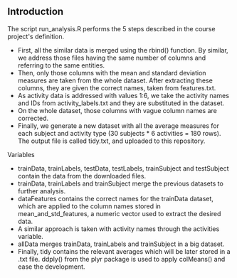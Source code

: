 ## Introduction

The script run_analysis.R performs the 5 steps described in the course project's definition.

   * First, all the similar data is merged using the rbind() function. By similar, we address those files having the same number of columns and referring to the same entities.
   * Then, only those columns with the mean and standard deviation measures are taken from the whole dataset. After extracting these columns, they are given the correct names, taken from features.txt.
   * As activity data is addressed with values 1:6, we take the activity names and IDs from activity_labels.txt and they are substituted in the dataset.
   * On the whole dataset, those columns with vague column names are corrected.
   * Finally, we generate a new dataset with all the average measures for each subject and activity type (30 subjects * 6 activities = 180 rows). The output file is called tidy.txt, and uploaded to this repository.

Variables

   * trainData, trainLabels, testData, testLabels, trainSubject and testSubject contain the data from the downloaded files.
   * trainData, trainLabels and trainSubject merge the previous datasets to further analysis.
   * dataFeatures contains the correct names for the trainData dataset, which are applied to the column names stored in mean_and_std_features, a numeric vector used to extract the desired data.
   * A similar approach is taken with activity names through the activities variable.
   * allData merges trainData, trainLabels and trainSubject in a big dataset.
   * Finally, tidy contains the relevant averages which will be later stored in a .txt file. ddply() from the plyr package is used to apply colMeans() and ease the development.